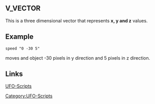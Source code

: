 ## V_VECTOR

This is a three dimensional vector that represents **x, y and z**
values.

## Example

    speed "0 -30 5"

moves and object -30 pixels in y direction and 5 pixels in z direction.

## Links

[UFO-Scripts](UFO-Scripts "wikilink")

[Category:UFO-Scripts](Category:UFO-Scripts "wikilink")